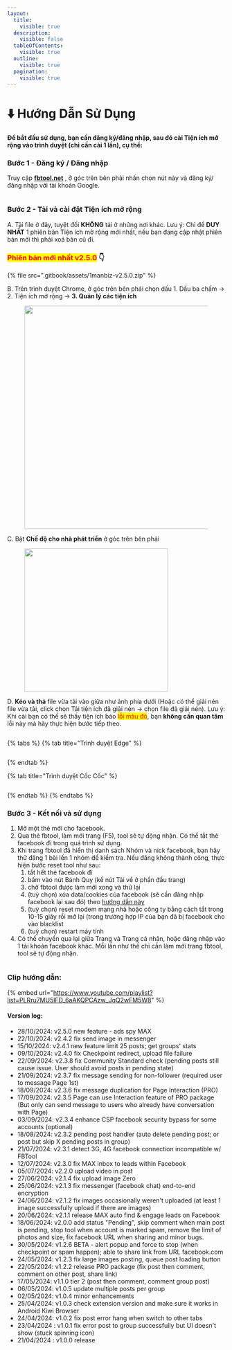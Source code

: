 ```yaml
---
layout:
  title:
    visible: true
  description:
    visible: false
  tableOfContents:
    visible: true
  outline:
    visible: true
  pagination:
    visible: true
---
```


# ⬇️ Hướng Dẫn Sử Dụng

#### Để bắt đầu sử dụng, bạn cần đăng ký/đăng nhập, sau đó cài Tiện ích mở rộng vào trình duyệt (chỉ cần cài 1 lần), cụ thể:&#x20;

### Bước 1 - Đăng ký / Đăng nhập

Truy cập [**fbtool.net**](https://fbtool.net/) , ở góc trên bên phải nhấn chọn nút này và đăng ký/đăng nhập với tài khoản Google.

<figure><img src=".gitbook/assets/image (7).png" alt=""><figcaption></figcaption></figure>



### Bước 2 - Tải và cài đặt Tiện ích mở rộng

A. Tải file ở đây, tuyệt đối **KHÔNG** tải ở những nơi khác. Lưu ý: Chỉ để **DUY NHẤT** 1 phiên bản Tiện ích mở rộng mới nhất, nếu bạn đang cập nhật phiên bản mới thì phải xoá bản cũ đi.

### <mark style="color:red;">Phiên bản mới nhất v2.5.0</mark> 👇

{% file src=".gitbook/assets/1manbiz-v2.5.0.zip" %}

B. Trên trình duyệt Chrome, ở góc trên bên phải chọn dấu 1. Dấu ba chấm -> 2. Tiện ích mở rộng -> **3. Quản lý các tiện ích**

<figure><img src=".gitbook/assets/Screenshot_155.jpg" alt="" width="516"><figcaption></figcaption></figure>

C. Bật **Chế độ cho nhà phát triển** ở góc trên bên phải

<figure><img src=".gitbook/assets/image (49).png" alt="" width="331"><figcaption></figcaption></figure>

D. **Kéo và thả** file vừa tải vào giữa như ảnh phía dưới (Hoặc có thể giải nén file vừa tải, click chọn Tải tiện ích đã giải nén -> chọn file đã giải nén). Lưu ý: Khi cài bạn có thể sẽ thấy tiện ích báo <mark style="color:red;">lỗi màu đỏ</mark>, bạn **không cần quan tâm** lỗi này mà hãy thực hiện bước tiếp theo.

<figure><img src=".gitbook/assets/ezgif-5-f87213373a.gif" alt=""><figcaption></figcaption></figure>

{% tabs %}
{% tab title="Trình duyệt Edge" %}
<figure><img src=".gitbook/assets/ezgif-7-afd7e76975.gif" alt=""><figcaption></figcaption></figure>
{% endtab %}

{% tab title="Trình duyệt Cốc Cốc" %}
<figure><img src=".gitbook/assets/ezgif-7-ab73ea396d.gif" alt=""><figcaption></figcaption></figure>
{% endtab %}
{% endtabs %}



### Bước 3 - Kết nối và sử dụng

1. Mở một thẻ mới cho facebook.
2. Qua thẻ fbtool, làm mới trang (F5), tool sẽ tự động nhận. Có thể tắt thẻ facebook đi trong quá trình sử dụng.
3. Khi trang fbtool đã hiển thị danh sách Nhóm và nick facebook, bạn hãy thử đăng 1 bài lến 1 nhóm để kiểm tra. Nếu đăng không thành công, thực hiện bước reset tool như sau:&#x20;
   1. tắt hết thẻ facebook đi
   2. bấm vào nút Bánh Quy (kế nút Tải về ở phần đầu trang)
   3. chờ fbtool được làm mới xong và thử lại
   4. (tuỳ chọn) xóa data/cookies của facebook (sẽ cần đăng nhập facebook lại sau đó) theo [hướng dẫn này](https://vietnamnet.vn/cach-xoa-cookie-va-bo-nho-dem-cua-mot-trang-web-tren-google-chrome-661300.html)
   5. (tuỳ chọn) reset modem mạng nhà hoặc công ty bằng cách tắt trong 10-15 giây rồi mở lại (trong trường hợp IP của bạn đã bị facebook cho vào blacklist
   6. (tuỳ chọn) restart máy tính
4. Có thể chuyển qua lại giữa Trang và Trang cá nhân, hoặc đăng nhập vào 1 tài khoản facebook khác. Mỗi lần như thế chỉ cần làm mới trang fbtool, tool sẽ tự động nhận.

<figure><img src=".gitbook/assets/image (34).png" alt=""><figcaption></figcaption></figure>

### Clip hướng dẫn:

{% embed url="https://www.youtube.com/playlist?list=PLRru7MU5lFD_6aAKQPCAzw_JqQ2wFM5W8" %}

#### Version log:

* 28/10/2024: v2.5.0 new feature - ads spy MAX
* 22/10/2024: v2.4.2 fix send image in messenger
* 15/10/2024: v2.4.1 new feature limit 25 posts; get groups' stats
* 09/10/2024: v2.4.0 fix Checkpoint redirect, upload file failure
* 22/09/2024: v2.3.8 fix Community Standard check (pending posts still cause issue. User should avoid posts in pending state)
* 21/09/2024: v2.3.7 fix message sending for non-follower (required user to message Page 1st)
* 18/09/2024: v2.3.6 fix message duplication for Page Interaction (PRO)
* 17/09/2024: v2.3.5 Page can use Interaction feature of PRO package (But only can send message to users who already have conversation with Page)
* 03/09/2024: v2.3.4 enhance CSP facebook security bypass for some accounts (optional)
* 18/08/2024: v2.3.2 pending post handler (auto delete pending post; or post but skip X pending posts in group)
* 21/07/2024: v2.3.1 detect 3G, 4G facebook connection incompatible w/ FBTool
* 12/07/2024: v2.3.0 fix MAX inbox to leads within Facebook
* 05/07/2024: v2.2.0 upload video in post
* 27/06/2024: v2.1.4 fix upload image Zero
* 25/06/2024: v2.1.3 fix messenger (facebook chat) end-to-end encryption
* 24/06/2024: v2.1.2 fix images occasionally weren't uploaded (at least 1 image successfully upload if there are images)
* 20/06/2024: v2.1.1 release MAX auto find & engage leads on Facebook
* 18/06/2024: v2.0.0 add status "Pending", skip comment when main post is pending, stop tool when account is marked spam, remove the limit of photos and size, fix facebook URL when sharing and minor bugs.
* 30/05/2024: v1.2.6 BETA - alert popup and force to stop (when checkpoint or spam happen); able to share link from URL facebook.com
* 24/05/2024: v1.2.3 fix large images posting, queue post loading button
* 22/05/2024: v1.2.2 release PRO package (fix post then comment, comment on other post, share link)
* 17/05/2024: v1.1.0 tier 2 (post then comment, comment group post)
* 06/05/2024: v1.0.5 update multiple posts per group
* 02/05/2024: v1.0.4 minor enhancements
* 25/04/2024: v1.0.3 check extension version and make sure it works in Android Kiwi Browser
* 24/04/2024: v1.0.2 fix post error hang when switch to other tabs
* 23/04/2024 : v1.0.1 fix error post to group successfully but UI doesn't show (stuck spinning icon)
* 21/04/2024 : v1.0.0 release
